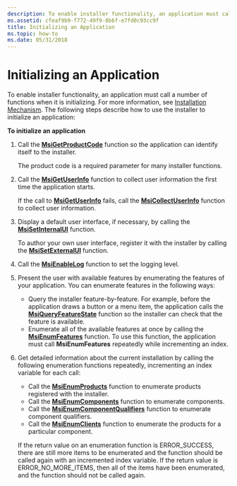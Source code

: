 ```yaml
---
description: To enable installer functionality, an application must call a number of functions when it is initializing.
ms.assetid: cfeaf9b9-f772-49f9-8b6f-e7fd0c93cc9f
title: Initializing an Application
ms.topic: how-to
ms.date: 05/31/2018
---
```


# Initializing an Application

To enable installer functionality, an application must call a number of functions when it is initializing. For more information, see [Installation Mechanism](installation-mechanism.md). The following steps describe how to use the installer to initialize an application:

**To initialize an application**

1.  Call the [**MsiGetProductCode**](/windows/desktop/api/Msi/nf-msi-msigetproductcodea) function so the application can identify itself to the installer.

    The product code is a required parameter for many installer functions.

2.  Call the [**MsiGetUserInfo**](/windows/desktop/api/Msi/nf-msi-msigetuserinfoa) function to collect user information the first time the application starts.

    If the call to [**MsiGetUserInfo**](/windows/desktop/api/Msi/nf-msi-msigetuserinfoa) fails, call the [**MsiCollectUserInfo**](/windows/desktop/api/Msi/nf-msi-msicollectuserinfoa) function to collect user information.

3.  Display a default user interface, if necessary, by calling the [**MsiSetInternalUI**](/windows/desktop/api/Msi/nf-msi-msisetinternalui) function.

    To author your own user interface, register it with the installer by calling the [**MsiSetExternalUI**](/windows/desktop/api/Msi/nf-msi-msisetexternaluia) function.

4.  Call the [**MsiEnableLog**](/windows/desktop/api/Msi/nf-msi-msienableloga) function to set the logging level.
5.  Present the user with available features by enumerating the features of your application. You can enumerate features in the following ways:
    -   Query the installer feature-by-feature. For example, before the application draws a button or a menu item, the application calls the [**MsiQueryFeatureState**](/windows/desktop/api/Msi/nf-msi-msiqueryfeaturestatea) function so the installer can check that the feature is available.
    -   Enumerate all of the available features at once by calling the [**MsiEnumFeatures**](/windows/desktop/api/Msi/nf-msi-msienumfeaturesa) function. To use this function, the application must call **MsiEnumFeatures** repeatedly while incrementing an index.
6.  Get detailed information about the current installation by calling the following enumeration functions repeatedly, incrementing an index variable for each call:

    -   Call the [**MsiEnumProducts**](/windows/desktop/api/Msi/nf-msi-msienumproductsa) function to enumerate products registered with the installer.
    -   Call the [**MsiEnumComponents**](/windows/desktop/api/Msi/nf-msi-msienumcomponentsa) function to enumerate components.
    -   Call the [**MsiEnumComponentQualifiers**](/windows/desktop/api/Msi/nf-msi-msienumcomponentqualifiersa) function to enumerate component qualifiers.
    -   Call the [**MsiEnumClients**](/windows/desktop/api/Msi/nf-msi-msienumclientsa) function to enumerate the products for a particular component.

    If the return value on an enumeration function is ERROR\_SUCCESS, there are still more items to be enumerated and the function should be called again with an incremented index variable. If the return value is ERROR\_NO\_MORE\_ITEMS, then all of the items have been enumerated, and the function should not be called again.

 

 



